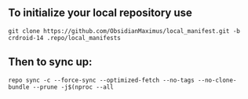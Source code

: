 To initialize your local repository use
---------------------------------------

    git clone https://github.com/ObsidianMaximus/local_manifest.git -b crdroid-14 .repo/local_manifests
    

Then to sync up:
----------------

    repo sync -c --force-sync --optimized-fetch --no-tags --no-clone-bundle --prune -j$(nproc --all
